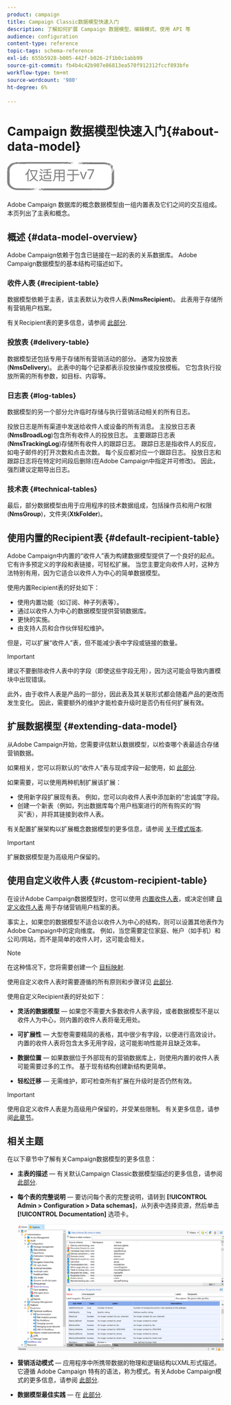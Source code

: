 ```yaml
---
product: campaign
title: Campaign Classic数据模型快速入门
description: 了解如何扩展 Campaign 数据模型、编辑模式、使用 API 等
audience: configuration
content-type: reference
topic-tags: schema-reference
exl-id: 655b5928-b005-442f-b026-2f1b0c1abb99
source-git-commit: fb4b4c42b907e86813ea570f912312fccf893bfe
workflow-type: tm+mt
source-wordcount: '980'
ht-degree: 6%

---
```


# Campaign 数据模型快速入门{#about-data-model}

![](../../assets/v7-only.svg)

Adobe Campaign 数据库的概念数据模型由一组内置表及它们之间的交互组成。本页列出了主表和概念。

## 概述 {#data-model-overview}

Adobe Campaign依赖于包含已链接在一起的表的关系数据库。 Adobe Campaign数据模型的基本结构可描述如下。

### 收件人表 {#recipient-table}

数据模型依赖于主表，该主表默认为收件人表(**NmsRecipient**)。 此表用于存储所有营销用户档案。

有关Recipient表的更多信息，请参阅 [此部分](#default-recipient-table).

### 投放表 {#delivery-table}

数据模型还包括专用于存储所有营销活动的部分。 通常为投放表(**NmsDelivery**)。 此表中的每个记录都表示投放操作或投放模板。 它包含执行投放所需的所有参数，如目标、内容等。

### 日志表 {#log-tables}

数据模型的另一个部分允许临时存储与执行营销活动相关的所有日志。

投放日志是所有渠道中发送给收件人或设备的所有消息。 主投放日志表(**NmsBroadLog**)包含所有收件人的投放日志。
主要跟踪日志表(**NmsTrackingLog**)存储所有收件人的跟踪日志。 跟踪日志是指收件人的反应，如电子邮件的打开次数和点击次数。 每个反应都对应一个跟踪日志。
投放日志和跟踪日志将在特定时间段后删除(在Adobe Campaign中指定并可修改)。 因此，强烈建议定期导出日志。

### 技术表 {#technical-tables}

最后，部分数据模型由用于应用程序的技术数据组成，包括操作员和用户权限(**NmsGroup**)，文件夹(**XtkFolder**)。

## 使用内置的Recipient表 {#default-recipient-table}

Adobe Campaign中内置的“收件人”表为构建数据模型提供了一个良好的起点。 它有许多预定义的字段和表链接，可轻松扩展。 当您主要定向收件人时，这种方法特别有用，因为它适合以收件人为中心的简单数据模型。

使用内置Recipient表的好处如下：

* 使用内置功能（如订阅、种子列表等）。
* 通过以收件人为中心的数据模型提供营销数据库。
* 更快的实施。
* 由支持人员和合作伙伴轻松维护。

但是，可以扩展“收件人”表，但不能减少表中字段或链接的数量。

>[!IMPORTANT]
>
>建议不要删除收件人表中的字段（即使这些字段无用），因为这可能会导致内置模块中出现错误。

此外，由于收件人表是产品的一部分，因此表及其关联形式都会随着产品的更改而发生变化。 因此，需要额外的维护才能检查升级时是否仍有任何扩展有效。

## 扩展数据模型 {#extending-data-model}

从Adobe Campaign开始，您需要评估默认数据模型，以检查哪个表最适合存储营销数据。

如果相关，您可以将默认的“收件人”表与现成字段一起使用，如 [此部分](#default-recipient-table).

如果需要，可以使用两种机制扩展该扩展：

* 使用新字段扩展现有表。 例如，您可以向收件人表中添加新的“忠诚度”字段。
* 创建一个新表（例如，列出数据库每个用户档案进行的所有购买的“购买”表），并将其链接到收件人表。

有关配置扩展架构以扩展概念数据模型的更多信息，请参阅 [关于模式版本](../../configuration/using/about-schema-edition.md).

>[!IMPORTANT]
>
>扩展数据模型是为高级用户保留的。

## 使用自定义收件人表 {#custom-recipient-table}

在设计Adobe Campaign数据模型时，您可以使用 [内置收件人表](#default-recipient-table)，或决定创建 [自定义收件人表](../../configuration/using/about-custom-recipient-table.md) 用于存储营销用户档案的表。

事实上，如果您的数据模型不适合以收件人为中心的结构，则可以设置其他表作为Adobe Campaign中的定向维度。 例如，当您需要定位家庭、帐户（如手机）和公司/网站，而不是简单的收件人时，这可能会相关。

>[!NOTE]
>
>在这种情况下，您将需要创建一个 [目标映射](../../configuration/using/target-mapping.md).

使用自定义收件人表时需要遵循的所有原则和步骤详见 [此部分](../../configuration/using/about-custom-recipient-table.md).

使用自定义Recipient表的好处如下：

* **灵活的数据模型**  — 如果您不需要大多数收件人表字段，或者数据模型不是以收件人为中心，则内置的收件人表将毫无用处。

* **可扩展性**  — 大型卷需要精简的表格，其中很少有字段，以便进行高效设计。 内置的收件人表将包含太多无用字段，这可能影响性能并且缺乏效率。

* **数据位置**  — 如果数据位于外部现有的营销数据库上，则使用内置的收件人表可能需要过多的工作。 基于现有结构创建新结构更简单。

* **轻松迁移**  — 无需维护，即可检查所有扩展在升级时是否仍然有效。

>[!IMPORTANT]
>
>使用自定义收件人表是为高级用户保留的，并受某些限制。 有关更多信息，请参阅[此章节](../../configuration/using/about-custom-recipient-table.md)。

## 相关主题

在以下章节中了解有关Campaign数据模型的更多信息：

* **主表的描述**  — 有关默认Campaign Classic数据模型描述的更多信息，请参阅 [此部分](../../configuration/using/data-model-description.md).

* **每个表的完整说明**  — 要访问每个表的完整说明，请转到 **[!UICONTROL Admin > Configuration > Data schemas]**，从列表中选择资源，然后单击 **[!UICONTROL Documentation]** 选项卡。

   ![](assets/data-model_documentation-tab.png)


* **营销活动模式**  — 应用程序中所携带数据的物理和逻辑结构以XML形式描述。 它遵循 Adobe Campaign 特有的语法，称为模式。有关Adobe Campaign模式的更多信息，请参阅 [此部分](../../configuration/using/about-schema-reference.md).

* **数据模型最佳实践**  — 在 [此部分](../../configuration/using/data-model-best-practices.md#data-model-architecture).
